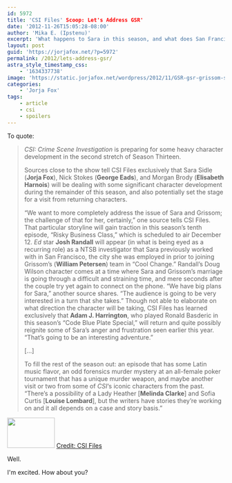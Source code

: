 ```yaml
---
id: 5972
title: 'CSI Files' Scoop: Let's Address GSR'
date: '2012-11-26T15:05:28-08:00'
author: 'Mika E. (Ipstenu)'
excerpt: 'What happens to Sara in this season, and what does San Francisco have to do with it?'
layout: post
guid: 'https://jorjafox.net/?p=5972'
permalink: /2012/lets-address-gsr/
astra_style_timestamp_css:
    - '1634337738'
image: 'https://static.jorjafox.net/wordpress/2012/11/GSR-gsr-grissom-sara-relationship-2377158-1024-769.jpeg'
categories:
    - 'Jorja Fox'
tags:
    - article
    - csi
    - spoilers
---
```


To quote:
<blockquote><em>CSI: Crime Scene Investigation</em> is preparing for some heavy character development in the second stretch of Season Thirteen.

Sources close to the show tell CSI Files exclusively that Sara Sidle (**Jorja Fox**), Nick Stokes (**George Eads**), and Morgan Brody (**Elisabeth Harnois**) will be dealing with some significant character development during the remainder of this season, and also potentially set the stage for a visit from returning characters.

“We want to more completely address the issue of Sara and Grissom; the challenge of that for her, certainly,” one source tells CSI Files. That particular storyline will gain traction in this season’s tenth episode, “Risky Business Class,” which is scheduled to air December 12. <em>Ed</em> star **Josh Randall** will appear (in what is being eyed as a recurring role) as a NTSB investigator that Sara previously worked with in San Francisco, the city she was employed in prior to joining Grissom’s (**William Petersen**) team in “Cool Change.” Randall’s Doug Wilson character comes at a time where Sara and Grissom’s marriage is going through a difficult and straining time, and mere seconds after the couple try yet again to connect on the phone. “We have big plans for Sara,” another source shares. “The audience is going to be very interested in a turn that she takes.” Though not able to elaborate on what direction the character will be taking, CSI Files has learned exclusively that **Adam J. Harrington**, who played Ronald Basderic in this season’s “Code Blue Plate Special,” will return and quite possibly reignite some of Sara’s anger and frustration seen earlier this year. “That’s going to be an interesting adventure.”

[...]

To fill the rest of the season out: an episode that has some Latin music flavor, an odd forensics murder mystery at an all-female poker tournament that has a unique murder weapon, and maybe another visit or two from some of <em>CSI</em>‘s iconic characters from the past. “There’s a possibility of a Lady Heather [**Melinda Clarke**] and Sofia Curtis [**Louise Lombard**], but the writers have stories they’re working on and it all depends on a case and story basis.”</blockquote>
<img class="alignleft size-thumbnail wp-image-5980" title="GSR-gsr-grissom-sara-relationship-2377158-1024-769" src="//static.jorjafox.net/wordpress/2012/11/GSR-gsr-grissom-sara-relationship-2377158-1024-769-110x70.jpeg" alt="" width="110" height="70" /> <a href="http://www.csifiles.com/content/2012/11/report-sara-to-take-an-interesting-turn-residual-fallout-for-nick-on-csi/">Credit: CSI Files</a>

Well.

I'm excited. How about you?
